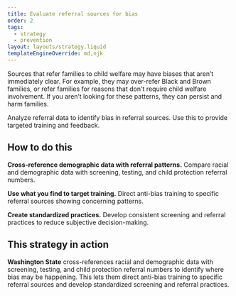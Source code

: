 ```yaml
---
title: Evaluate referral sources for bias
order: 2
tags:
  - strategy
  - prevention
layout: layouts/strategy.liquid
templateEngineOverride: md,njk
---
```


Sources that refer families to child welfare may have biases that aren’t immediately clear. For example, they may over-refer Black and Brown families, or refer families for reasons that don't require child welfare involvement. If you aren’t looking for these patterns, they can persist and harm families. 

Analyze referral data to identify bias in referral sources. Use this to provide targeted training and feedback.

## How to do this

**Cross-reference demographic data with referral patterns.** Compare racial and demographic data with screening, testing, and child protection referral numbers.

**Use what you find to target training.** Direct anti-bias training to specific referral sources showing concerning patterns.

**Create standardized practices.** Develop consistent screening and referral practices to reduce subjective decision-making.

## This strategy in action

**Washington State** cross-references racial and demographic data with screening, testing, and child protection referral numbers to identify where bias may be happening. This lets them direct anti-bias training to specific referral sources and develop standardized screening and referral practices.
